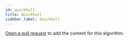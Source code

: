 ```yaml
---
id: quickhull
title: Quickhull
sidebar_label: Quickhull
---
```


[Open a pull request](https://github.com/AllAlgorithms/algorithms/tree/master/docs/quickhull.md) to add the content for this algorithm.
